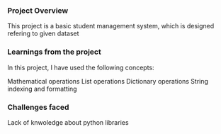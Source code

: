 ### Project Overview

 This project is a basic student management system, which is designed refering to given dataset


### Learnings from the project

 In this project, I have used the following concepts:

Mathematical operations
List operations
Dictionary operations
String indexing and formatting


### Challenges faced

 Lack of knwoledge about python libraries


